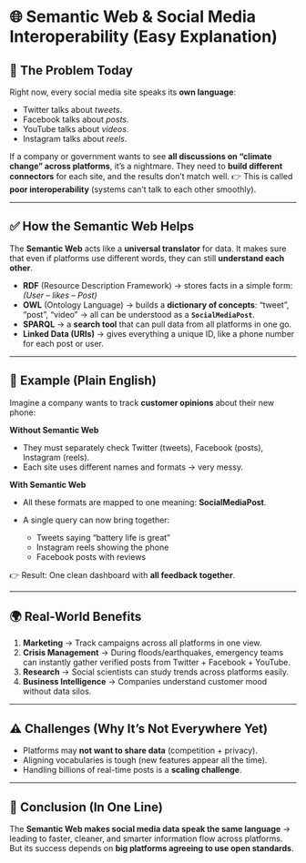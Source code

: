 # 🌐 Semantic Web & Social Media Interoperability (Easy Explanation)

## 🚧 The Problem Today

Right now, every social media site speaks its **own language**:

* Twitter talks about *tweets*.
* Facebook talks about *posts*.
* YouTube talks about *videos*.
* Instagram talks about *reels*.

If a company or government wants to see **all discussions on “climate change” across platforms**, it’s a nightmare.
They need to **build different connectors** for each site, and the results don’t match well.
👉 This is called **poor interoperability** (systems can’t talk to each other smoothly).

---

## ✅ How the Semantic Web Helps

The **Semantic Web** acts like a **universal translator** for data.
It makes sure that even if platforms use different words, they can still **understand each other**.

* **RDF** (Resource Description Framework) → stores facts in a simple form:
  *(User – likes – Post)*
* **OWL** (Ontology Language) → builds a **dictionary of concepts**:
  “tweet”, “post”, “video” → all can be understood as a **`SocialMediaPost`**.
* **SPARQL** → a **search tool** that can pull data from all platforms in one go.
* **Linked Data (URIs)** → gives everything a unique ID, like a phone number for each post or user.

---

## 🎯 Example (Plain English)

Imagine a company wants to track **customer opinions** about their new phone:

**Without Semantic Web**

* They must separately check Twitter (tweets), Facebook (posts), Instagram (reels).
* Each site uses different names and formats → very messy.

**With Semantic Web**

* All these formats are mapped to one meaning: **SocialMediaPost**.
* A single query can now bring together:

  * Tweets saying “battery life is great”
  * Instagram reels showing the phone
  * Facebook posts with reviews

👉 Result: One clean dashboard with **all feedback together**.

---

## 🌍 Real-World Benefits

1. **Marketing** → Track campaigns across all platforms in one view.
2. **Crisis Management** → During floods/earthquakes, emergency teams can instantly gather verified posts from Twitter + Facebook + YouTube.
3. **Research** → Social scientists can study trends across platforms easily.
4. **Business Intelligence** → Companies understand customer mood without data silos.

---

## ⚠️ Challenges (Why It’s Not Everywhere Yet)

* Platforms may **not want to share data** (competition + privacy).
* Aligning vocabularies is tough (new features appear all the time).
* Handling billions of real-time posts is a **scaling challenge**.

---

## 🏁 Conclusion (In One Line)

The **Semantic Web makes social media data speak the same language** → leading to faster, cleaner, and smarter information flow across platforms.
But its success depends on **big platforms agreeing to use open standards**.
